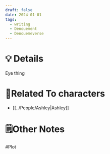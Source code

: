 ```yaml
---
draft: false
date: 2024-01-01
tags:
  - writing
  - Denouement
  - Denouemeverse
---
```

# 💡 Details
Eye thing

# 👤Related To characters
-  [[../People/Ashley|Ashley]]

# 🗒️Other Notes

#Plot